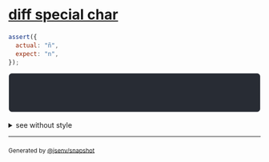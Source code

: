 # [diff special char](../../string.test.js#L59)

```js
assert({
  actual: "ñ",
  expect: "n",
});
```

![img](throw.svg)

<details>
  <summary>see without style</summary>

```console
AssertionError: actual and expect are different

actual: "ñ"
expect: "n"
```

</details>


---

<sub>
  Generated by <a href="https://github.com/jsenv/core/tree/main/packages/independent/snapshot">@jsenv/snapshot</a>
</sub>
